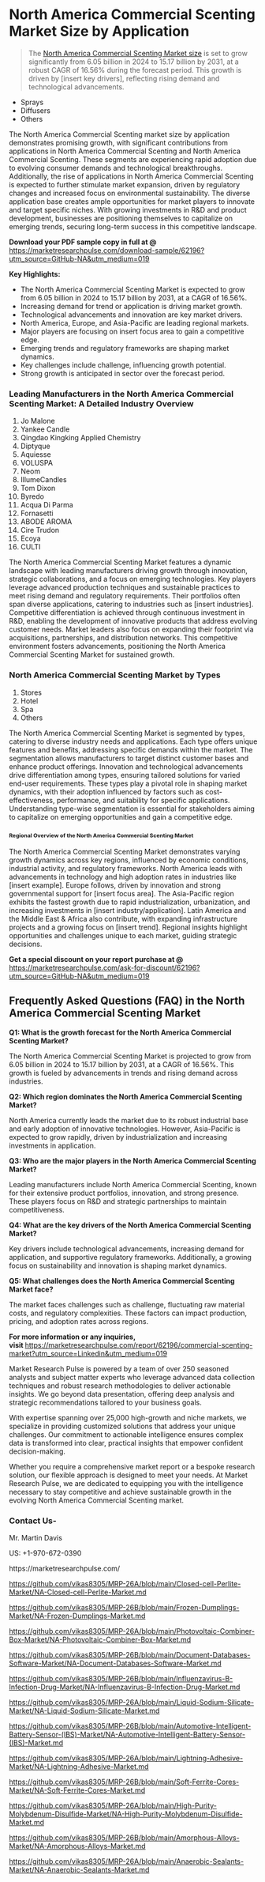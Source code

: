 <h1>North America Commercial Scenting Market&nbsp;Size by Application</h1><blockquote><p>The <a href="https://marketresearchpulse.com/download-sample/62196?utm_source=GitHub-NA&amp;utm_medium=019">North America Commercial Scenting Market size</a> is set to grow significantly from 6.05 billion in 2024 to 15.17 billion by 2031, at a robust CAGR of 16.56% during the forecast period. This growth is driven by [insert key drivers], reflecting rising demand and technological advancements.</p></blockquote><ul><li>Sprays<li> Diffusers<li> Others</li></ul><p>The North America Commercial Scenting market size by application demonstrates promising growth, with significant contributions from applications in North America Commercial Scenting and North America Commercial Scenting. These segments are experiencing rapid adoption due to evolving consumer demands and technological breakthroughs. Additionally, the rise of applications in North America Commercial Scenting is expected to further stimulate market expansion, driven by regulatory changes and increased focus on environmental sustainability. The diverse application base creates ample opportunities for market players to innovate and target specific niches. With growing investments in R&D and product development, businesses are positioning themselves to capitalize on emerging trends, securing long-term success in this competitive landscape.</p><p><strong>Download your PDF sample copy in full at @ </strong><a href="https://marketresearchpulse.com/download-sample/62196?utm_source=GitHub-NA&amp;utm_medium=019">https://marketresearchpulse.com/download-sample/62196?utm_source=GitHub-NA&amp;utm_medium=019</a></p><p><strong>Key Highlights: </strong></p><ul><li>The North America Commercial Scenting Market is expected to grow from 6.05 billion in 2024 to 15.17 billion by 2031, at a CAGR of 16.56%.</li><li>Increasing demand for trend or application is driving market growth.</li><li>Technological advancements and innovation are key market drivers.</li><li>North America, Europe, and Asia-Pacific are leading regional markets.</li><li>Major players are focusing on insert focus area to gain a competitive edge.</li><li>Emerging trends and regulatory frameworks are shaping market dynamics.</li><li>Key challenges include challenge, influencing growth potential.</li><li>Strong growth is anticipated in sector over the forecast period.</li></ul><h3>Leading Manufacturers in the North America Commercial Scenting Market: A Detailed Industry Overview</h3><ol><li>Jo Malone</li><li>Yankee Candle</li><li>Qingdao Kingking Applied Chemistry</li><li>Diptyque</li><li>Aquiesse</li><li>VOLUSPA</li><li>Neom</li><li>IllumeCandles</li><li>Tom Dixon</li><li>Byredo</li><li>Acqua Di Parma</li><li>Fornasetti</li><li>ABODE AROMA</li><li>Cire Trudon</li><li>Ecoya</li><li>CULTI</li></ol><div class="flex max-w-full flex-col flex-grow"><div class="min-h-8 text-message flex w-full flex-col items-end gap-2 whitespace-normal break-words [.text-message+&amp;]:mt-5" dir="auto" data-message-author-role="assistant" data-message-id="fd8432e4-4910-450d-b182-61b7bfb0a01f" data-message-model-slug="gpt-4o"><div class="flex w-full flex-col gap-1 empty:hidden first:pt-[3px]"><div class="markdown prose w-full break-words dark:prose-invert light"><p>The North America Commercial Scenting Market features a dynamic landscape with leading manufacturers driving growth through innovation, strategic collaborations, and a focus on emerging technologies. Key players leverage advanced production techniques and sustainable practices to meet rising demand and regulatory requirements. Their portfolios often span diverse applications, catering to industries such as [insert industries]. Competitive differentiation is achieved through continuous investment in R&amp;D, enabling the development of innovative products that address evolving customer needs. Market leaders also focus on expanding their footprint via acquisitions, partnerships, and distribution networks. This competitive environment fosters advancements, positioning the North America Commercial Scenting Market for sustained growth.</p></div></div></div></div><h3>North America Commercial Scenting Market by Types</h3><ol><li>Stores<li> Hotel<li> Spa<li> Others</li></ol><div class="flex max-w-full flex-col flex-grow"><div class="min-h-8 text-message flex w-full flex-col items-end gap-2 whitespace-normal break-words [.text-message+&amp;]:mt-5" dir="auto" data-message-author-role="assistant" data-message-id="084470be-0bb7-4664-bddf-5156b4f41249" data-message-model-slug="gpt-4o-mini"><div class="flex w-full flex-col gap-1 empty:hidden first:pt-[3px]"><div class="markdown prose w-full break-words dark:prose-invert light"><p>The North America Commercial Scenting Market is segmented by types, catering to diverse industry needs and applications. Each type offers unique features and benefits, addressing specific demands within the market. The segmentation allows manufacturers to target distinct customer bases and enhance product offerings. Innovation and technological advancements drive differentiation among types, ensuring tailored solutions for varied end-user requirements. These types play a pivotal role in shaping market dynamics, with their adoption influenced by factors such as cost-effectiveness, performance, and suitability for specific applications. Understanding type-wise segmentation is essential for stakeholders aiming to capitalize on emerging opportunities and gain a competitive edge.</p></div></div></div></div><h3><span style="font-size: 11px;">Regional Overview of the North America Commercial Scenting Market</span></h3><div class="flex max-w-full flex-col flex-grow"><div class="min-h-8 text-message flex w-full flex-col items-end gap-2 whitespace-normal break-words [.text-message+&amp;]:mt-5" dir="auto" data-message-author-role="assistant" data-message-id="e9038762-ce64-4e30-91c9-9bd413514231" data-message-model-slug="gpt-4o-mini"><div class="flex w-full flex-col gap-1 empty:hidden first:pt-[3px]"><div class="markdown prose w-full break-words dark:prose-invert light"><p>The North America Commercial Scenting Market demonstrates varying growth dynamics across key regions, influenced by economic conditions, industrial activity, and regulatory frameworks. North America leads with advancements in technology and high adoption rates in industries like [insert example]. Europe follows, driven by innovation and strong governmental support for [insert focus area]. The Asia-Pacific region exhibits the fastest growth due to rapid industrialization, urbanization, and increasing investments in [insert industry/application]. Latin America and the Middle East &amp; Africa also contribute, with expanding infrastructure projects and a growing focus on [insert trend]. Regional insights highlight opportunities and challenges unique to each market, guiding strategic decisions.</p></div></div></div></div><p><strong>Get a special discount on your report purchase at @ </strong><a href="https://marketresearchpulse.com/ask-for-discount/62196?utm_source=GitHub-NA&amp;utm_medium=019">https://marketresearchpulse.com/ask-for-discount/62196?utm_source=GitHub-NA&amp;utm_medium=019</a></p><h2>Frequently Asked Questions (FAQ) in the North America Commercial Scenting Market</h2><p><strong>Q1: What is the growth forecast for the North America Commercial Scenting Market?</strong></p><p>The North America Commercial Scenting Market is projected to grow from 6.05 billion in 2024 to 15.17 billion by 2031, at a CAGR of 16.56%. This growth is fueled by advancements in trends and rising demand across industries.</p><p><strong>Q2: Which region dominates the North America Commercial Scenting Market?</strong></p><p>North America currently leads the market due to its robust industrial base and early adoption of innovative technologies. However, Asia-Pacific is expected to grow rapidly, driven by industrialization and increasing investments in application.</p><p><strong>Q3: Who are the major players in the North America Commercial Scenting Market?</strong></p><p>Leading manufacturers include North America Commercial Scenting, known for their extensive product portfolios, innovation, and strong presence. These players focus on R&amp;D and strategic partnerships to maintain competitiveness.</p><p><strong>Q4: What are the key drivers of the North America Commercial Scenting Market?</strong></p><p>Key drivers include technological advancements, increasing demand for application, and supportive regulatory frameworks. Additionally, a growing focus on sustainability and innovation is shaping market dynamics.</p><p><strong>Q5: What challenges does the North America Commercial Scenting Market face?</strong></p><p>The market faces challenges such as challenge, fluctuating raw material costs, and regulatory complexities. These factors can impact production, pricing, and adoption rates across regions.</p><p><strong>For more information or any inquiries, visit&nbsp;</strong><a href="https://marketresearchpulse.com/report/62196/commercial-scenting-market?utm_source=Linkedin&utm_medium=019">https://marketresearchpulse.com/report/62196/commercial-scenting-market?utm_source=Linkedin&utm_medium=019</a></p><p>Market Research Pulse is powered by a team of over 250 seasoned analysts and subject matter experts who leverage advanced data collection techniques and robust research methodologies to deliver actionable insights. We go beyond data presentation, offering deep analysis and strategic recommendations tailored to your business goals.</p><p>With expertise spanning over 25,000 high-growth and niche markets, we specialize in providing customized solutions that address your unique challenges. Our commitment to actionable intelligence ensures complex data is transformed into clear, practical insights that empower confident decision-making.</p><p>Whether you require a comprehensive market report or a bespoke research solution, our flexible approach is designed to meet your needs. At Market Research Pulse, we are dedicated to equipping you with the intelligence necessary to stay competitive and achieve sustainable growth in the evolving North America Commercial Scenting market.</p><h3><strong>Contact Us-</strong></h3><p>Mr. Martin Davis</p><p>US: +1-970-672-0390</p><p>https://marketresearchpulse.com/</p><p><a href="https://github.com/vikas8305/MRP-26A/blob/main/Closed-cell-Perlite-Market/NA-Closed-cell-Perlite-Market.md">https://github.com/vikas8305/MRP-26A/blob/main/Closed-cell-Perlite-Market/NA-Closed-cell-Perlite-Market.md</a></p><p><a href="https://github.com/vikas8305/MRP-26B/blob/main/Frozen-Dumplings-Market/NA-Frozen-Dumplings-Market.md">https://github.com/vikas8305/MRP-26B/blob/main/Frozen-Dumplings-Market/NA-Frozen-Dumplings-Market.md</a></p><p><a href="https://github.com/vikas8305/MRP-26A/blob/main/Photovoltaic-Combiner-Box-Market/NA-Photovoltaic-Combiner-Box-Market.md">https://github.com/vikas8305/MRP-26A/blob/main/Photovoltaic-Combiner-Box-Market/NA-Photovoltaic-Combiner-Box-Market.md</a></p><p><a href="https://github.com/vikas8305/MRP-26B/blob/main/Document-Databases-Software-Market/NA-Document-Databases-Software-Market.md">https://github.com/vikas8305/MRP-26B/blob/main/Document-Databases-Software-Market/NA-Document-Databases-Software-Market.md</a></p><p><a href="https://github.com/vikas8305/MRP-26B/blob/main/Influenzavirus-B-Infection-Drug-Market/NA-Influenzavirus-B-Infection-Drug-Market.md">https://github.com/vikas8305/MRP-26B/blob/main/Influenzavirus-B-Infection-Drug-Market/NA-Influenzavirus-B-Infection-Drug-Market.md</a></p><p><a href="https://github.com/vikas8305/MRP-26A/blob/main/Liquid-Sodium-Silicate-Market/NA-Liquid-Sodium-Silicate-Market.md">https://github.com/vikas8305/MRP-26A/blob/main/Liquid-Sodium-Silicate-Market/NA-Liquid-Sodium-Silicate-Market.md</a></p><p><a href="https://github.com/vikas8305/MRP-26B/blob/main/Automotive-Intelligent-Battery-Sensor-(IBS)-Market/NA-Automotive-Intelligent-Battery-Sensor-(IBS)-Market.md">https://github.com/vikas8305/MRP-26B/blob/main/Automotive-Intelligent-Battery-Sensor-(IBS)-Market/NA-Automotive-Intelligent-Battery-Sensor-(IBS)-Market.md</a></p><p><a href="https://github.com/vikas8305/MRP-26A/blob/main/Lightning-Adhesive-Market/NA-Lightning-Adhesive-Market.md">https://github.com/vikas8305/MRP-26A/blob/main/Lightning-Adhesive-Market/NA-Lightning-Adhesive-Market.md</a></p><p><a href="https://github.com/vikas8305/MRP-26B/blob/main/Soft-Ferrite-Cores-Market/NA-Soft-Ferrite-Cores-Market.md">https://github.com/vikas8305/MRP-26B/blob/main/Soft-Ferrite-Cores-Market/NA-Soft-Ferrite-Cores-Market.md</a></p><p><a href="https://github.com/vikas8305/MRP-26A/blob/main/High-Purity-Molybdenum-Disulfide-Market/NA-High-Purity-Molybdenum-Disulfide-Market.md">https://github.com/vikas8305/MRP-26A/blob/main/High-Purity-Molybdenum-Disulfide-Market/NA-High-Purity-Molybdenum-Disulfide-Market.md</a></p><p><a href="https://github.com/vikas8305/MRP-26B/blob/main/Amorphous-Alloys-Market/NA-Amorphous-Alloys-Market.md">https://github.com/vikas8305/MRP-26B/blob/main/Amorphous-Alloys-Market/NA-Amorphous-Alloys-Market.md</a></p><p><a href="https://github.com/vikas8305/MRP-26A/blob/main/Anaerobic-Sealants-Market/NA-Anaerobic-Sealants-Market.md">https://github.com/vikas8305/MRP-26A/blob/main/Anaerobic-Sealants-Market/NA-Anaerobic-Sealants-Market.md</a></p>
